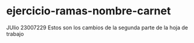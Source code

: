 # ejercicio-ramas-nombre-carnet
JUlio 23007229
Estos son los cambios de la segunda parte de la hoja de trabajo